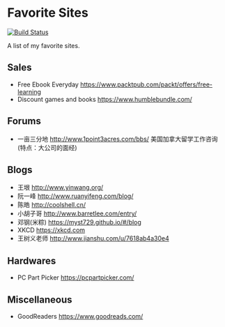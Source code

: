# Favorite Sites
[![Build Status](https://api.travis-ci.org/NoahDragon/favorite-sites.svg?branch=master)](https://travis-ci.org/NoahDragon/favorite-sites)

A list of my favorite sites.

## Sales
- Free Ebook Everyday https://www.packtpub.com/packt/offers/free-learning
- Discount games and books https://www.humblebundle.com/

## Forums
- 一亩三分地 http://www.1point3acres.com/bbs/ 美国加拿大留学工作咨询 (特点：大公司的面经)

## Blogs
- 王垠 http://www.yinwang.org/
- 阮一峰 http://www.ruanyifeng.com/blog/
- 陈皓 http://coolshell.cn/
- 小胡子哥 http://www.barretlee.com/entry/
- 邓钢(米粽) https://myst729.github.io/#/blog
- XKCD https://xkcd.com
- 王树义老师 http://www.jianshu.com/u/7618ab4a30e4

## Hardwares
- PC Part Picker https://pcpartpicker.com/

## Miscellaneous
- GoodReaders https://www.goodreads.com/


